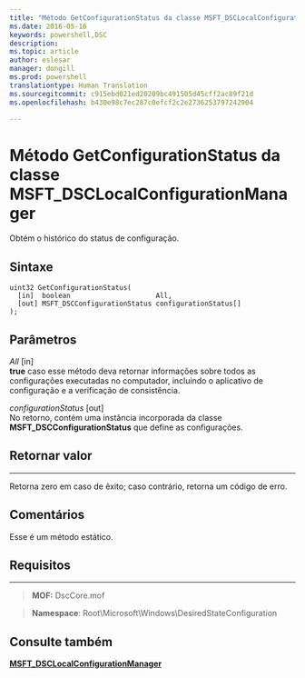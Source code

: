 ```yaml
---
title: "Método GetConfigurationStatus da classe MSFT_DSCLocalConfigurationManager"
ms.date: 2016-05-16
keywords: powershell,DSC
description: 
ms.topic: article
author: eslesar
manager: dongill
ms.prod: powershell
translationtype: Human Translation
ms.sourcegitcommit: c915ebd021ed20209bc491505d45cff2ac89f21d
ms.openlocfilehash: b430e98c7ec287c0efcf2c2e2736253797242904

---
```


# Método GetConfigurationStatus da classe MSFT_DSCLocalConfigurationManager

Obtém o histórico do status de configuração.

Sintaxe
------

```mof
uint32 GetConfigurationStatus(
  [in]  boolean                     All,
  [out] MSFT_DSCConfigurationStatus configurationStatus[]
);
```

Parâmetros
----------

*All* \[in\]  
**true** caso esse método deva retornar informações sobre todos as configurações executadas no computador, incluindo o aplicativo de configuração e a verificação de consistência.

*configurationStatus* \[out\]  
No retorno, contém uma instância incorporada da classe **MSFT_DSCConfigurationStatus** que define as configurações.

## Retornar valor
------------

Retorna zero em caso de êxito; caso contrário, retorna um código de erro.

## Comentários

Esse é um método estático.

## Requisitos
------------
>**MOF:** DscCore.mof

>**Namespace**: Root\Microsoft\Windows\DesiredStateConfiguration


## Consulte também


[**MSFT_DSCLocalConfigurationManager**](msft-dsclocalconfigurationmanager.md)


 

 






<!--HONumber=Jun16_HO4-->


